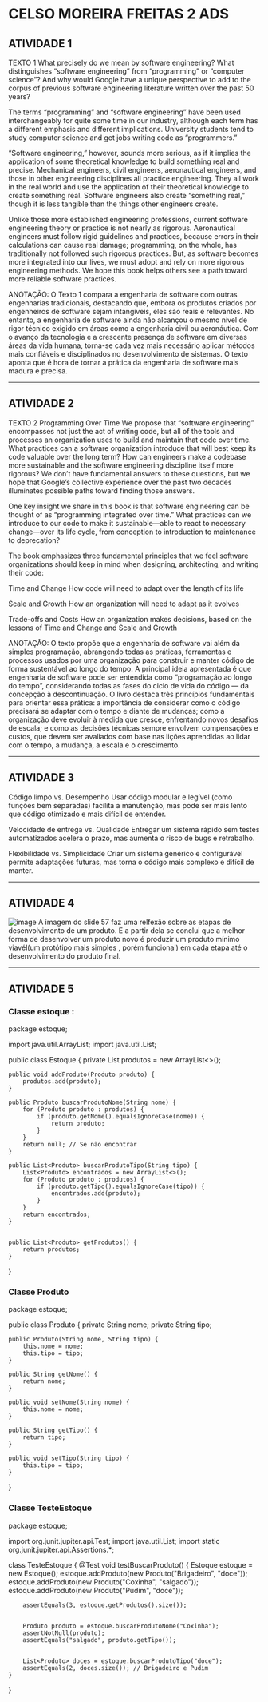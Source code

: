 # CELSO MOREIRA FREITAS 2 ADS

## ATIVIDADE 1

TEXTO 1
What precisely do we mean by software engineering? What distinguishes “software engineering” from “programming” or “computer science”? And why would Google have a unique perspective to add to the corpus of previous software engineering literature written over the past 50 years?
 
The terms “programming” and “software engineering” have been used interchangeably for quite some time in our industry, although each term has a different emphasis and different implications. University students tend to study computer science and get jobs writing code as “programmers.”
 
“Software engineering,” however, sounds more serious, as if it implies the application of some theoretical knowledge to build something real and precise. Mechanical engineers, civil engineers, aeronautical engineers, and those in other engineering disciplines all practice engineering. They all work in the real world and use the application of their theoretical knowledge to create something real. Software engineers also create “something real,” though it is less tangible than the things other engineers create.
 
Unlike those more established engineering professions, current software engineering theory or practice is not nearly as rigorous. Aeronautical engineers must follow rigid guidelines and practices, because errors in their calculations can cause real damage; programming, on the whole, has traditionally not followed such rigorous practices. But, as software becomes more integrated into our lives, we must adopt and rely on more rigorous engineering methods. We hope this book helps others see a path toward more reliable software practices.


ANOTAÇÃO: O Texto 1 compara a engenharia de software com outras engenharias tradicionais, destacando que, embora os produtos criados por engenheiros de software sejam intangíveis, eles são reais e relevantes. No entanto, a engenharia de software ainda não alcançou o mesmo nível de rigor técnico exigido em áreas como a engenharia civil ou aeronáutica. Com o avanço da tecnologia e a crescente presença de software em diversas áreas da vida humana, torna-se cada vez mais necessário aplicar métodos mais confiáveis e disciplinados no desenvolvimento de sistemas. O texto aponta que é hora de tornar a prática da engenharia de software mais madura e precisa.

--- 

## ATIVIDADE 2

TEXTO 2
Programming Over Time
We propose that “software engineering” encompasses not just the act of writing code, but all of the tools and processes an organization uses to build and maintain that code over time. What practices can a software organization introduce that will best keep its code valuable over the long term? How can engineers make a codebase more sustainable and the software engineering discipline itself more rigorous? We don’t have fundamental answers to these questions, but we hope that Google’s collective experience over the past two decades illuminates possible paths toward finding those answers.
 
One key insight we share in this book is that software engineering can be thought of as “programming integrated over time.” What practices can we introduce to our code to make it sustainable—able to react to necessary change—over its life cycle, from conception to introduction to maintenance to deprecation?
 
The book emphasizes three fundamental principles that we feel software organizations should keep in mind when designing, architecting, and writing their code:
 
Time and Change
How code will need to adapt over the length of its life
 
Scale and Growth
How an organization will need to adapt as it evolves
 
Trade-offs and Costs
How an organization makes decisions, based on the lessons of Time and Change and Scale and Growth



ANOTAÇÂO: O texto propõe que a engenharia de software vai além da simples programação, abrangendo todas as práticas, ferramentas e processos usados por uma organização para construir e manter código de forma sustentável ao longo do tempo. A principal ideia apresentada é que engenharia de software pode ser entendida como “programação ao longo do tempo”, considerando todas as fases do ciclo de vida do código — da concepção à descontinuação. O livro destaca três princípios fundamentais para orientar essa prática: a importância de considerar como o código precisará se adaptar com o tempo e diante de mudanças; como a organização deve evoluir à medida que cresce, enfrentando novos desafios de escala; e como as decisões técnicas sempre envolvem compensações e custos, que devem ser avaliados com base nas lições aprendidas ao lidar com o tempo, a mudança, a escala e o crescimento.

---

## ATIVIDADE 3

Código limpo vs. Desempenho
Usar código modular e legível (como funções bem separadas) facilita a manutenção, mas pode ser mais lento que código otimizado e mais difícil de entender.

Velocidade de entrega vs. Qualidade
Entregar um sistema rápido sem testes automatizados acelera o prazo, mas aumenta o risco de bugs e retrabalho.

Flexibilidade vs. Simplicidade
Criar um sistema genérico e configurável permite adaptações futuras, mas torna o código mais complexo e difícil de manter.

---

## ATIVIDADE 4
![image](https://github.com/user-attachments/assets/2e383721-b6ce-4ed9-b4f5-765850b69fa9)
A imagem do slide 57 faz uma relfexão sobre as etapas de desenvolvimento de um produto. E a partir dela se conclui que a melhor forma de desenvolver um produto novo é produzir um produto mínimo viavél(um protótipo mais simples , porém funcional)  em cada etapa até o desenvolvimento do produto final.

---

## ATIVIDADE 5

### Classe estoque :

package estoque;

import java.util.ArrayList;
import java.util.List;

public class Estoque {
    private List<Produto> produtos = new ArrayList<>();

    public void addProduto(Produto produto) {
        produtos.add(produto);
    }

    public Produto buscarProdutoNome(String nome) {
        for (Produto produto : produtos) {
            if (produto.getNome().equalsIgnoreCase(nome)) {
                return produto;
            }
        }
        return null; // Se não encontrar
    }

    public List<Produto> buscarProdutoTipo(String tipo) {
        List<Produto> encontrados = new ArrayList<>();
        for (Produto produto : produtos) {
            if (produto.getTipo().equalsIgnoreCase(tipo)) {
                encontrados.add(produto);
            }
        }
        return encontrados;
    }


    public List<Produto> getProdutos() {
        return produtos;
    }
}


### Classe Produto

package estoque;

public class Produto {
    private String nome;
    private String tipo;

    public Produto(String nome, String tipo) {
        this.nome = nome;
        this.tipo = tipo;
    }

    public String getNome() {
        return nome;
    }

    public void setNome(String nome) {
        this.nome = nome;
    }

    public String getTipo() {
        return tipo;
    }

    public void setTipo(String tipo) {
        this.tipo = tipo;
    }
}


### Classe TesteEstoque
package estoque;

import org.junit.jupiter.api.Test;
import java.util.List;
import static org.junit.jupiter.api.Assertions.*;


class TesteEstoque {
    @Test
    void testBuscarProduto() {
        Estoque estoque = new Estoque();
        estoque.addProduto(new Produto("Brigadeiro", "doce"));
        estoque.addProduto(new Produto("Coxinha", "salgado"));
        estoque.addProduto(new Produto("Pudim", "doce"));


        assertEquals(3, estoque.getProdutos().size());


        Produto produto = estoque.buscarProdutoNome("Coxinha");
        assertNotNull(produto);
        assertEquals("salgado", produto.getTipo());


        List<Produto> doces = estoque.buscarProdutoTipo("doce");
        assertEquals(2, doces.size()); // Brigadeiro e Pudim
    }
}











